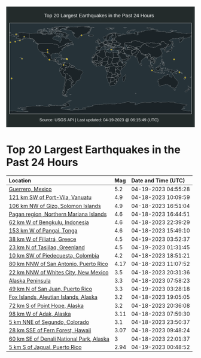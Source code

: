 ![Map](./map.png)

# Top 20 Largest Earthquakes in the Past 24 Hours

| Location | Mag | Date and Time (UTC) |
|:---|:---|:---|
| [Guerrero, Mexico](https://earthquake.usgs.gov/earthquakes/eventpage/us6000k5fw) | 5.2 | 04-19-2023 04:55:28 |
| [121 km SW of Port-Vila, Vanuatu](https://earthquake.usgs.gov/earthquakes/eventpage/us6000k5a7) | 4.9 | 04-18-2023 10:09:59 |
| [106 km NW of Gizo, Solomon Islands](https://earthquake.usgs.gov/earthquakes/eventpage/us6000k5c8) | 4.9 | 04-18-2023 16:51:04 |
| [Pagan region, Northern Mariana Islands](https://earthquake.usgs.gov/earthquakes/eventpage/us6000k5c7) | 4.6 | 04-18-2023 16:44:51 |
| [62 km W of Bengkulu, Indonesia](https://earthquake.usgs.gov/earthquakes/eventpage/us6000k5eb) | 4.6 | 04-18-2023 22:39:29 |
| [153 km W of Pangai, Tonga](https://earthquake.usgs.gov/earthquakes/eventpage/us6000k5bx) | 4.6 | 04-18-2023 15:49:10 |
| [38 km W of Filiatrá, Greece](https://earthquake.usgs.gov/earthquakes/eventpage/us6000k5fm) | 4.5 | 04-19-2023 03:52:37 |
| [23 km N of Tasiilaq, Greenland](https://earthquake.usgs.gov/earthquakes/eventpage/us6000k5f3) | 4.5 | 04-19-2023 01:31:45 |
| [10 km SW of Piedecuesta, Colombia](https://earthquake.usgs.gov/earthquakes/eventpage/us6000k5cn) | 4.2 | 04-18-2023 18:51:21 |
| [80 km NNW of San Antonio, Puerto Rico](https://earthquake.usgs.gov/earthquakes/eventpage/pr2023108000) | 4.17 | 04-18-2023 11:07:52 |
| [22 km NNW of Whites City, New Mexico](https://earthquake.usgs.gov/earthquakes/eventpage/us6000k5di) | 3.5 | 04-18-2023 20:31:36 |
| [Alaska Peninsula](https://earthquake.usgs.gov/earthquakes/eventpage/ak0234yqjzwv) | 3.3 | 04-18-2023 07:58:23 |
| [49 km N of San Juan, Puerto Rico](https://earthquake.usgs.gov/earthquakes/eventpage/pr71405818) | 3.3 | 04-19-2023 03:28:18 |
| [Fox Islands, Aleutian Islands, Alaska](https://earthquake.usgs.gov/earthquakes/eventpage/us6000k5dc) | 3.2 | 04-18-2023 19:05:05 |
| [72 km S of Point Hope, Alaska](https://earthquake.usgs.gov/earthquakes/eventpage/ak0234yy5vx9) | 3.2 | 04-18-2023 20:36:08 |
| [98 km W of Adak, Alaska](https://earthquake.usgs.gov/earthquakes/eventpage/av91097688) | 3.11 | 04-18-2023 07:59:30 |
| [5 km NNE of Segundo, Colorado](https://earthquake.usgs.gov/earthquakes/eventpage/us6000k5eg) | 3.1 | 04-18-2023 23:50:37 |
| [28 km SSE of Fern Forest, Hawaii](https://earthquake.usgs.gov/earthquakes/eventpage/hv73368022) | 3.07 | 04-18-2023 09:48:24 |
| [60 km SE of Denali National Park, Alaska](https://earthquake.usgs.gov/earthquakes/eventpage/ak0234yz5b8k) | 3 | 04-18-2023 22:01:37 |
| [5 km S of Jagual, Puerto Rico](https://earthquake.usgs.gov/earthquakes/eventpage/pr71405793) | 2.94 | 04-19-2023 00:48:52 |
